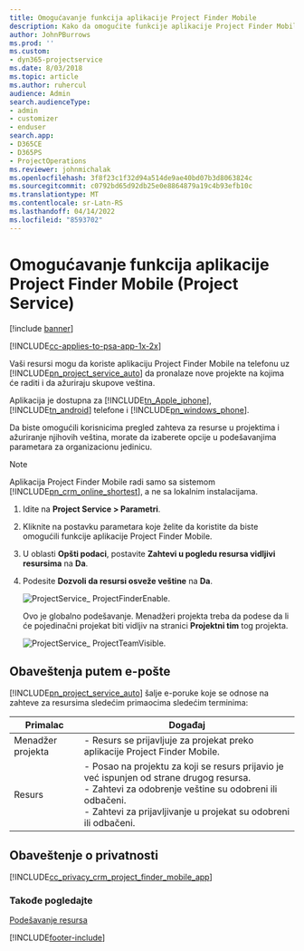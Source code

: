 ```yaml
---
title: Omogućavanje funkcija aplikacije Project Finder Mobile
description: Kako da omogućite funkcije aplikacije Project Finder Mobile za aplikaciju Project Service
author: JohnPBurrows
ms.prod: ''
ms.custom:
- dyn365-projectservice
ms.date: 8/03/2018
ms.topic: article
ms.author: ruhercul
audience: Admin
search.audienceType:
- admin
- customizer
- enduser
search.app:
- D365CE
- D365PS
- ProjectOperations
ms.reviewer: johnmichalak
ms.openlocfilehash: 3f8f23c1f32d94a514de9ae40bd07b3d8063824c
ms.sourcegitcommit: c0792bd65d92db25e0e8864879a19c4b93efb10c
ms.translationtype: MT
ms.contentlocale: sr-Latn-RS
ms.lasthandoff: 04/14/2022
ms.locfileid: "8593702"
---
```

# <a name="enable-project-finder-mobile-app-features-project-service"></a>Omogućavanje funkcija aplikacije Project Finder Mobile (Project Service)

[!include [banner](../includes/psa-now-project-operations.md)]

[!INCLUDE[cc-applies-to-psa-app-1x-2x](../includes/cc-applies-to-psa-app-1x-2x.md)]

Vaši resursi mogu da koriste aplikaciju Project Finder Mobile na telefonu uz [!INCLUDE[pn_project_service_auto](../includes/pn-project-service-auto.md)] da pronalaze nove projekte na kojima će raditi i da ažuriraju skupove veština.  
  
 Aplikacija je dostupna za [!INCLUDE[tn_Apple_iphone](../includes/tn-apple-iphone.md)], [!INCLUDE[tn_android](../includes/tn-android.md)] telefone i [!INCLUDE[pn_windows_phone](../includes/pn-windows-phone.md)].  
    
 Da biste omogućili korisnicima pregled zahteva za resurse u projektima i ažuriranje njihovih veština, morate da izaberete opcije u podešavanjima parametara za organizacionu jedinicu.
  
> [!NOTE]
>  Aplikacija Project Finder Mobile radi samo sa sistemom [!INCLUDE[pn_crm_online_shortest](../includes/pn-crm-online-shortest.md)], a ne sa lokalnim instalacijama.  
  
1. Idite na **Project Service > Parametri**.  
  
2. Kliknite na postavku parametara koje želite da koristite da biste omogućili funkcije aplikacije Project Finder Mobile.  
  
3. U oblasti **Opšti podaci**, postavite **Zahtevi u pogledu resursa vidljivi resursima** na **Da**.  
  
4. Podesite **Dozvoli da resursi osveže veštine** na **Da**.  
  
   ![ProjectService&#95; ProjectFinderEnable.](../psa/media/project-service-project-finder-enable.png "ProjectService_ProjectFinderEnable")  
  
   Ovo je globalno podešavanje. Menadžeri projekta treba da podese da li će pojedinačni projekat biti vidljiv na stranici **Projektni tim** tog projekta.  
  
   ![ProjectService&#95; ProjectTeamVisible.](../psa/media/project-service-project-team-visible.png "ProjectService_ProjectTeamVisible")  
  
## <a name="email-notifications"></a>Obaveštenja putem e-pošte  
 [!INCLUDE[pn_project_service_auto](../includes/pn-project-service-auto.md)] šalje e-poruke koje se odnose na zahteve za resursima sledećim primaocima sledećim terminima:  
  
|Primalac|Događaj|  
|---------------|-----------|  
|Menadžer projekta|- Resurs se prijavljuje za projekat preko aplikacije Project Finder Mobile.|  
|Resurs|- Posao na projektu za koji se resurs prijavio je već ispunjen od strane drugog resursa.<br />- Zahtevi za odobrenje veštine su odobreni ili odbačeni.<br />- Zahtevi za prijavljivanje u projekat su odobreni ili odbačeni.|  
  
## <a name="privacy-notice"></a>Obaveštenje o privatnosti  
 [!INCLUDE[cc_privacy_crm_project_finder_mobile_app](../includes/cc-privacy-crm-project-finder-mobile-app.md)]  
  
### <a name="see-also"></a>Takođe pogledajte  
 [Podešavanje resursa](../psa/set-up-resources.md)


[!INCLUDE[footer-include](../includes/footer-banner.md)]
